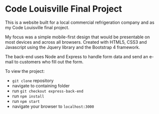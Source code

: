 Code Louisville Final Project
=============================

This is a website built for a local commercial refrigeration company and as my Code Louisville final project.

My focus was a simple mobile-first design that would be presentable on most devices and across all browsers. Created with HTML5, CSS3 and Javascript using the Jquery library and the Bootstrap 4 framework.

The back-end uses Node and Express to handle form data and send an e-mail to customers who fill out the form. 

To view the project:
+ `git clone` repository
+ navigate to containing folder
+ run `git checkout express-back-end`
+ run `npm install`
+ run `npm start`
+ navigate your browser to `localhost:3000`
